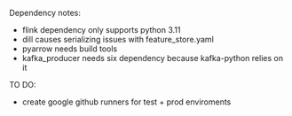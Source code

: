 Dependency notes:
- flink dependency only supports python 3.11
- dill causes serializing issues with feature_store.yaml
- pyarrow needs build tools
- kafka_producer needs six dependency because kafka-python relies on it  

TO DO:

- create google github runners for test + prod enviroments
